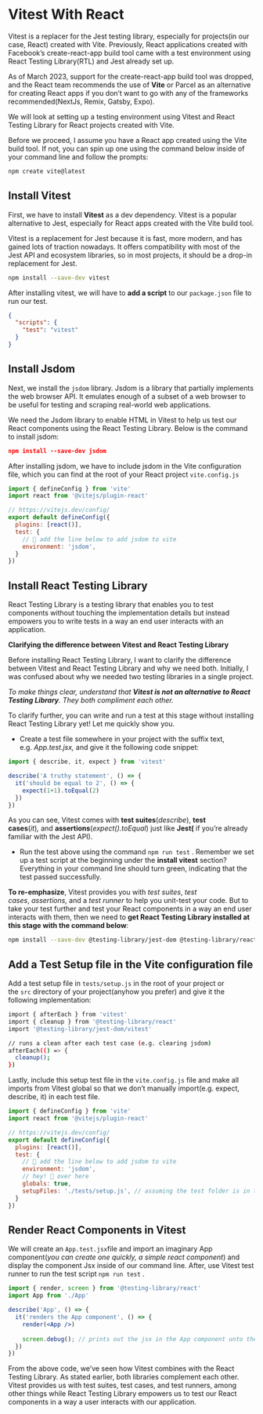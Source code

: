 # Vitest With React

Vitest is a replacer for the Jest testing library, especially for projects(in our case, React) created with Vite. Previously, React applications created with Facebook’s create-react-app build tool came with a test environment using React Testing Library(RTL) and Jest already set up.

As of March 2023, support for the create-react-app build tool was dropped, and the React team recommends the use of **Vite** or Parcel as an alternative for creating React apps if you don’t want to go with any of the frameworks recommended(NextJs, Remix, Gatsby, Expo).

We will look at setting up a testing environment using Vitest and React Testing Library for React projects created with Vite.

Before we proceed, I assume you have a React app created using the Vite build tool. If not, you can spin up one using the command below inside of your command line and follow the prompts:

```bash
npm create vite@latest
```

## Install Vitest

First, we have to install **Vitest** as a dev dependency. Vitest is a popular alternative to Jest, especially for React apps created with the Vite build tool.

Vitest is a replacement for Jest because it is fast, more modern, and has gained lots of traction nowadays. It offers compatibility with most of the Jest API and ecosystem libraries, so in most projects, it should be a drop-in replacement for Jest.

```bash
npm install --save-dev vitest
```

After installing vitest, we will have to **add a script** to our `package.json` file to run our test.

```json
{
  "scripts": {
    "test": "vitest"
  }
}
```

## Install Jsdom

Next, we install the `jsdom` library. Jsdom is a library that partially implements the web browser API. It emulates enough of a subset of a web browser to be useful for testing and scraping real-world web applications.

We need the Jsdom library to enable HTML in Vitest to help us test our React components using the React Testing Library. Below is the command to install jsdom:

```json
npm install --save-dev jsdom
```

After installing jsdom, we have to include jsdom in the Vite configuration file, which you can find at the root of your React project `vite.config.js`

```jsx
import { defineConfig } from 'vite'
import react from '@vitejs/plugin-react'

// https://vitejs.dev/config/
export default defineConfig({
  plugins: [react()],
  test: {
    // 👋 add the line below to add jsdom to vite
    environment: 'jsdom',
  }
})
```

## Install React Testing Library

React Testing Library is a testing library that enables you to test components without touching the implementation details but instead empowers you to write tests in a way an end user interacts with an application.

**Clarifying the difference between Vitest and React Testing Library**

Before installing React Testing Library, I want to clarify the difference between Vitest and React Testing Library and why we need both. Initially, I was confused about why we needed two testing libraries in a single project.

*To make things clear, understand that **Vitest is not an alternative to React Testing Library**. They both compliment each other.*

To clarify further, you can write and run a test at this stage without installing React Testing Library yet! Let me quickly show you.

- Create a test file somewhere in your project with the suffix text, e.g. *App.test.jsx,* and give it the following code snippet:

```jsx
import { describe, it, expect } from 'vitest'

describe('A truthy statement', () => {
  it('should be equal to 2', () => {
    expect(1+1).toEqual(2)
  })
})
```

As you can see, Vitest comes with **test suites**(*describe*), **test cases**(*it*)*,* and **assertions**(*expect().toEqual*) just like **Jest(** if you’re already familiar with the Jest API).

- Run the test above using the command `npm run test` . Remember we set up a test script at the beginning under the **install vitest** section? Everything in your command line should turn green, indicating that the test passed successfully.

**To re-emphasize**, Vitest provides you with *test suites*, *test cases*, *assertions,* and a *test runner* to help you unit-test your code. But to take your test further and test your React components in a way an end user interacts with them, then we need to **get React Testing Library installed at this stage with the command below**:

```bash
npm install --save-dev @testing-library/jest-dom @testing-library/react @testing-library/user-event
```

## Add a Test Setup file in the Vite configuration file

Add a test setup file in `tests/setup.js` in the root of your project or the `src` directory of your project(anyhow you prefer) and give it the following implementation:

```bash
import { afterEach } from 'vitest'
import { cleanup } from '@testing-library/react'
import '@testing-library/jest-dom/vitest'

// runs a clean after each test case (e.g. clearing jsdom)
afterEach(() => {
  cleanup();
})
```

Lastly, include this setup test file in the `vite.config.js` file and make all imports from Vitest global so that we don’t manually import(e.g. expect, describe, it) in each test file.

```jsx
import { defineConfig } from 'vite'
import react from '@vitejs/plugin-react'

// https://vitejs.dev/config/
export default defineConfig({
  plugins: [react()],
  test: {
    // 👋 add the line below to add jsdom to vite
    environment: 'jsdom',
    // hey! 👋 over here
    globals: true,
    setupFiles: './tests/setup.js', // assuming the test folder is in the root of our project
  }
})
```

## Render React Components in Vitest

We will create an `App.test.jsx`file and import an imaginary App component(*you can create one quickly, a simple react component*) and display the component Jsx inside of our command line. After, use Vitest test runner to run the test script `npm run test` .

```jsx
import { render, screen } from '@testing-library/react'
import App from './App'

describe('App', () => {
  it('renders the App component', () => {
    render(<App />)
    
    screen.debug(); // prints out the jsx in the App component unto the command line
  })
})
```

From the above code, we’ve seen how Vitest combines with the React Testing Library. As stated earlier, both libraries complement each other. Vitest provides us with test suites, test cases, and test runners, among other things while React Testing Library empowers us to test our React components in a way a user interacts with our application.